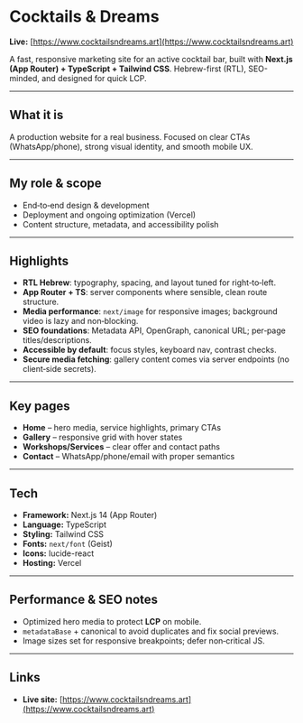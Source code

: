 # Cocktails & Dreams

**Live:** [https://www.cocktailsndreams.art](https://www.cocktailsndreams.art)

A fast, responsive marketing site for an active cocktail bar, built with **Next.js (App Router) + TypeScript + Tailwind CSS**. Hebrew-first (RTL), SEO-minded, and designed for quick LCP.

---

## What it is

A production website for a real business. Focused on clear CTAs (WhatsApp/phone), strong visual identity, and smooth mobile UX.

---

## My role & scope

* End‑to‑end design & development
* Deployment and ongoing optimization (Vercel)
* Content structure, metadata, and accessibility polish

---

## Highlights

* **RTL Hebrew**: typography, spacing, and layout tuned for right‑to‑left.
* **App Router + TS**: server components where sensible, clean route structure.
* **Media performance**: `next/image` for responsive images; background video is lazy and non‑blocking.
* **SEO foundations**: Metadata API, OpenGraph, canonical URL; per‑page titles/descriptions.
* **Accessible by default**: focus styles, keyboard nav, contrast checks.
* **Secure media fetching**: gallery content comes via server endpoints (no client‑side secrets).

---

## Key pages

* **Home** – hero media, service highlights, primary CTAs
* **Gallery** – responsive grid with hover states
* **Workshops/Services** – clear offer and contact paths
* **Contact** – WhatsApp/phone/email with proper semantics

---

## Tech

* **Framework:** Next.js 14 (App Router)
* **Language:** TypeScript
* **Styling:** Tailwind CSS
* **Fonts:** `next/font` (Geist)
* **Icons:** lucide-react
* **Hosting:** Vercel

---

## Performance & SEO notes

* Optimized hero media to protect **LCP** on mobile.
* `metadataBase` + canonical to avoid duplicates and fix social previews.
* Image sizes set for responsive breakpoints; defer non‑critical JS.

---

## Links

* **Live site:** [https://www.cocktailsndreams.art](https://www.cocktailsndreams.art)


